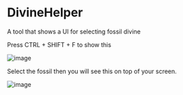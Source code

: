 # DivineHelper
A tool that shows a UI for selecting fossil divine

Press CTRL + SHIFT + F to show this

![image](https://user-images.githubusercontent.com/50137041/148040238-b783b05f-42bb-4aed-8f2b-550a0a803416.png)


Select the fossil then you will see this on top of your screen. 

![image](https://user-images.githubusercontent.com/50137041/148040321-08c814d6-f8ee-4232-8394-09afb4ccdacc.png)
